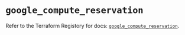 # `google_compute_reservation`

Refer to the Terraform Registory for docs: [`google_compute_reservation`](https://registry.terraform.io/providers/hashicorp/google/5.3.0/docs/resources/compute_reservation).
